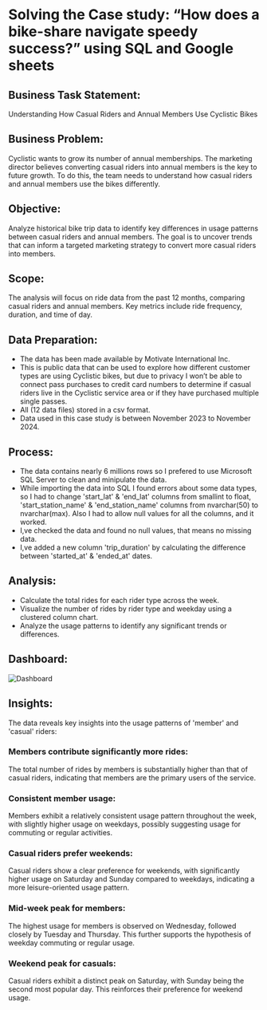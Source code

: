 # Solving the Case study: “How does a bike-share navigate speedy success?” using SQL and Google sheets
## Business Task Statement:
Understanding How Casual Riders and Annual Members Use Cyclistic Bikes
## Business Problem:  
Cyclistic wants to grow its number of annual memberships. The marketing director believes converting casual riders into annual members is the key to future growth. To do this, the team needs to understand how casual riders and annual members use the bikes differently.
## Objective:  
Analyze historical bike trip data to identify key differences in usage patterns between casual riders and annual members. The goal is to uncover trends that can inform a targeted marketing strategy to convert more casual riders into members.
## Scope:  
The analysis will focus on ride data from the past 12 months, comparing casual riders and annual members. Key metrics include ride frequency, duration,  and time of day.
## Data Preparation:
* The data has been made available by Motivate International Inc.
* This is public data that can be used to explore how different customer types are using Cyclistic bikes, but due to privacy I won’t be able to connect pass purchases to credit card numbers to determine if casual riders live in the Cyclistic service area or if they have purchased multiple single passes.
* All (12 data files) stored in a csv format.
* Data used in this case study is between November 2023 to November 2024.
## Process:
* The data contains nearly 6 millions rows so I prefered to use Microsoft SQL Server to clean and minipulate the data.
* While importing the data into SQL I found errors about some data types, so I had to change 'start_lat' & 'end_lat' columns from smallint to float, 'start_station_name' & 'end_station_name' columns from nvarchar(50) to nvarchar(max). Also I had to allow null values for all the columns, and it worked.
* I,ve checked the data and found no null values, that means no missing data.
* I,ve added a new column 'trip_duration' by calculating the difference between 'started_at' & 'ended_at' dates.
## Analysis:
* Calculate the total rides for each rider type across the week.
* Visualize the number of rides by rider type and weekday using a clustered column chart.
* Analyze the usage patterns to identify any significant trends or differences.
## Dashboard:
![Dashboard](https://github.com/user-attachments/assets/93335cd2-55dd-4e7a-9a6a-1d2f2bfc417d)
## Insights:
The data reveals key insights into the usage patterns of 'member' and 'casual' riders:
### Members contribute significantly more rides: 
The total number of rides by members is substantially higher than that of casual riders, indicating that members are the primary users of the service.
### Consistent member usage: 
Members exhibit a relatively consistent usage pattern throughout the week, with slightly higher usage on weekdays, possibly suggesting usage for commuting or regular activities.
### Casual riders prefer weekends:
Casual riders show a clear preference for weekends, with significantly higher usage on Saturday and Sunday compared to weekdays, indicating a more leisure-oriented usage pattern.
### Mid-week peak for members:
The highest usage for members is observed on Wednesday, followed closely by Tuesday and Thursday. This further supports the hypothesis of weekday commuting or regular usage.
### Weekend peak for casuals:
Casual riders exhibit a distinct peak on Saturday, with Sunday being the second most popular day. This reinforces their preference for weekend usage.




  



